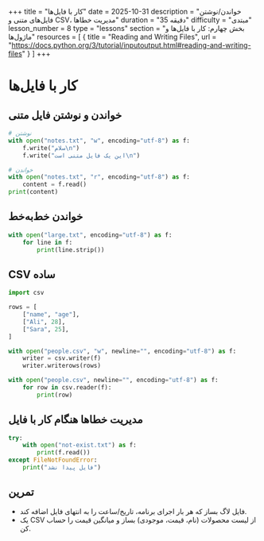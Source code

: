 +++
title = "کار با فایل‌ها"
date = 2025-10-31
description = "خواندن/نوشتن فایل‌های متنی و CSV، مدیریت خطاها"
duration = "35 دقیقه"
difficulty = "مبتدی"
lesson_number = 8
type = "lessons"
section = "بخش چهارم: کار با فایل‌ها و ماژول‌ها"
resources = [
  { title = "Reading and Writing Files", url = "https://docs.python.org/3/tutorial/inputoutput.html#reading-and-writing-files" }
]
+++

# کار با فایل‌ها

## خواندن و نوشتن فایل متنی

```python
# نوشتن
with open("notes.txt", "w", encoding="utf-8") as f:
    f.write("سلام\n")
    f.write("این یک فایل متنی است\n")

# خواندن
with open("notes.txt", "r", encoding="utf-8") as f:
    content = f.read()
print(content)
```

## خواندن خط‌به‌خط

```python
with open("large.txt", encoding="utf-8") as f:
    for line in f:
        print(line.strip())
```

## CSV ساده

```python
import csv

rows = [
    ["name", "age"],
    ["Ali", 28],
    ["Sara", 25],
]

with open("people.csv", "w", newline="", encoding="utf-8") as f:
    writer = csv.writer(f)
    writer.writerows(rows)

with open("people.csv", newline="", encoding="utf-8") as f:
    for row in csv.reader(f):
        print(row)
```

## مدیریت خطاها هنگام کار با فایل

```python
try:
    with open("not-exist.txt") as f:
        print(f.read())
except FileNotFoundError:
    print("فایل پیدا نشد")
```

## تمرین

- فایل لاگ بساز که هر بار اجرای برنامه، تاریخ/ساعت را به انتهای فایل اضافه کند.
- یک CSV از لیست محصولات (نام، قیمت، موجودی) بساز و میانگین قیمت را حساب کن.
